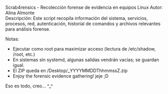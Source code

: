 
Scrab4rensics - Recolección forense de evidencia en equipos Linux
Autor: Alina Almonte  
Descripción: Este script recopila información del sistema, servicios, procesos, red,
autenticación, historial de comandos y archivos relevantes para análisis forense.

Notas:
- Ejecutar como root para maximizar acceso (lectura de /etc/shadow, /root, etc.)
- En sistemas sin systemd, algunas salidas vendrán vacías; se guardan igual.
- El ZIP queda en /Desktop/<hostname>_YYYYMMDDThhmmssZ.zip
- Enjoy the forensic evidence gathering! jeje ;D

Eso es todo, creo... ^_^
